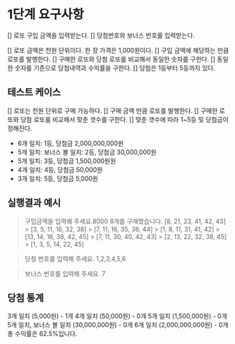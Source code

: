 # 1단계 요구사항

[] 로또 구입 금액을 입력받는다.
[] 당첨번호와 보너스 번호를 입력받는다.

[] 로또 금액은 천원 단위이다. 한 장 가격은 1,000원이다.
[] 구입 금액에 해당하는 만큼 로또를 발행한다.
[] 구매한 로또와 당첨 로또를 비교해서 동일한 숫자를 구한다.
[] 동일한 숫자를 기준으로 당첨내역과 수익률을 구한다.
[] 당첨은 1등부터 5등까지 있다.

## 테스트 케이스

[] 로또는 천원 단위로 구매 가능하다.
[] 구매 금액 만큼 로또를 발행한다.
[] 구매한 로또와 당첨 로또를 비교해서 맞춘 갯수를 구한다.
[] 맞춘 갯수에 따라 1~5등 및 당첨금이 정해진다.

- 6개 일치: 1등, 당첨금 2,000,000,000원
- 5개 일치: 보너스 볼 일치: 2등, 당첨금 30,000,000원
- 5개 일치: 3등, 당첨금 1,500,000원원
- 4개 일치: 4등, 당첨금 50,000원
- 3개 일치: 5등, 당첨금 5,000원

## 실행결과 예시

> 구입금액을 입력해 주세요.8000
> 8개를 구매했습니다.
> [8, 21, 23, 41, 42, 43] > [3, 5, 11, 16, 32, 38] > [7, 11, 16, 35, 36, 44] > [1, 8, 11, 31, 41, 42] > [13, 14, 16, 38, 42, 45] > [7, 11, 30, 40, 42, 43] > [2, 13, 22, 32, 38, 45] > [1, 3, 5, 14, 22, 45]

> 당첨 번호를 입력해 주세요. 1,2,3,4,5,6

> 보너스 번호를 입력해 주세요. 7

## 당첨 통계

3개 일치 (5,000원) - 1개
4개 일치 (50,000원) - 0개
5개 일치 (1,500,000원) - 0개
5개 일치, 보너스 볼 일치 (30,000,000원) - 0개
6개 일치 (2,000,000,000원) - 0개
총 수익률은 62.5%입니다.
